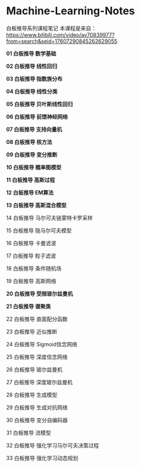 # Machine-Learning-Notes

白板推导系列课程笔记 
本课程是来自： <https://www.bilibili.com/video/av70839977?from=search&seid=17607290845262629055> 

**01 白板推导 数学基础**

**02 白板推导 线性回归**

**03 白板推导 指数族分布**

**04 白板推导 线性分类**

**05 白板推导 贝叶斯线性回归**

**06 白板推导 前馈神经网络**

**07 白板推导 支持向量机**

**08 白板推导 核方法**

**09 白板推导 变分推断**

**10 白板推导 概率图模型**

**11 白板推导 高斯过程**

**12 白板推导 EM算法**

**13 白板推导 高斯混合模型**

14 白板推导 马尔可夫链蒙特卡罗采样

15 白板推导 隐马尔可夫模型

16 白板推导 卡曼滤波

17 白板推导 粒子滤波

18 白板推导 条件随机场

19 白板推导 高斯网络

**20 白板推导 受限玻尔兹曼机**

**21 白板推导 谱聚类**

22 白板推导 直面配分函数

23 白板推导 近似推断

24 白板推导 Sigmoid信念网络

25 白板推导 深度信念网络

26 白板推导 玻尔兹曼机

27 白板推导 深度玻尔兹曼机

28 白板推导 生成模型

29 白板推导 生成对抗网络

30 白板推导 变分自编码器

31 白板推导 流模型

32 白板推导 强化学习马尔可夫决策过程

33 白板推导 强化学习动态规划
